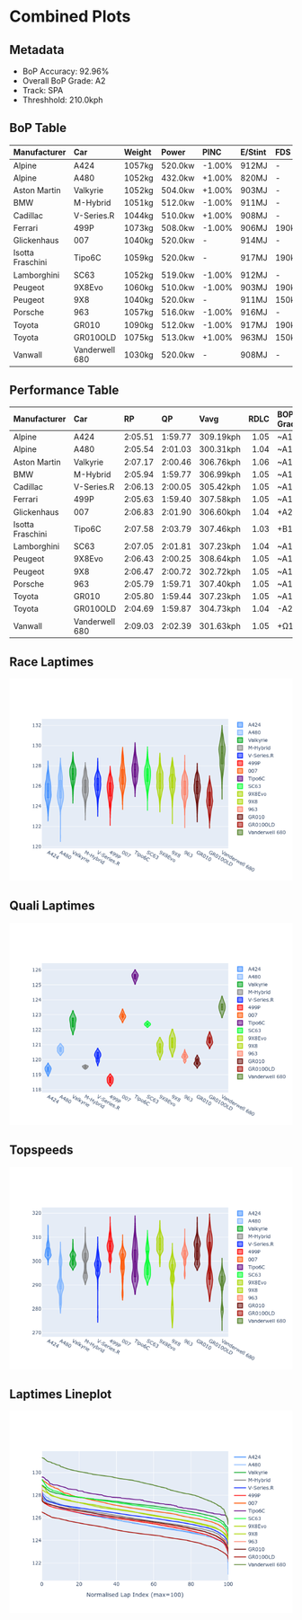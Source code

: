 # Combined Plots

## Metadata

- BoP Accuracy: 92.96%
- Overall BoP Grade: A2
- Track: SPA
- Threshhold: 210.0kph

## BoP Table
| Manufacturer     | Car            | Weight   | Power   | PINC   | E/Stint   | FDS    |
|:-----------------|:---------------|:---------|:--------|:-------|:----------|:-------|
| Alpine           | A424           | 1057kg   | 520.0kw | -1.00% | 912MJ     | -      |
| Alpine           | A480           | 1052kg   | 432.0kw | +1.00% | 820MJ     | -      |
| Aston Martin     | Valkyrie       | 1052kg   | 504.0kw | +1.00% | 903MJ     | -      |
| BMW              | M-Hybrid       | 1051kg   | 512.0kw | -1.00% | 911MJ     | -      |
| Cadillac         | V-Series.R     | 1044kg   | 510.0kw | +1.00% | 908MJ     | -      |
| Ferrari          | 499P           | 1073kg   | 508.0kw | -1.00% | 906MJ     | 190kph |
| Glickenhaus      | 007            | 1040kg   | 520.0kw | -      | 914MJ     | -      |
| Isotta Fraschini | Tipo6C         | 1059kg   | 520.0kw | -      | 917MJ     | 190kph |
| Lamborghini      | SC63           | 1052kg   | 519.0kw | -1.00% | 912MJ     | -      |
| Peugeot          | 9X8Evo         | 1060kg   | 510.0kw | -1.00% | 903MJ     | 190kph |
| Peugeot          | 9X8            | 1040kg   | 520.0kw | -      | 911MJ     | 150kph |
| Porsche          | 963            | 1057kg   | 516.0kw | -1.00% | 916MJ     | -      |
| Toyota           | GR010          | 1090kg   | 512.0kw | -1.00% | 917MJ     | 190kph |
| Toyota           | GR010OLD       | 1075kg   | 513.0kw | +1.00% | 963MJ     | 150kph |
| Vanwall          | Vanderwell 680 | 1030kg   | 520.0kw | -      | 908MJ     | -      |

## Performance Table
| Manufacturer     | Car            | RP      | QP      | Vavg      |   RDLC | BOP-Grade   | Match   |
|:-----------------|:---------------|:--------|:--------|:----------|-------:|:------------|:--------|
| Alpine           | A424           | 2:05.51 | 1:59.77 | 309.19kph |   1.05 | ~A1         | 99.50%  |
| Alpine           | A480           | 2:05.54 | 2:01.03 | 300.31kph |   1.04 | ~A1         | 99.22%  |
| Aston Martin     | Valkyrie       | 2:07.17 | 2:00.46 | 306.76kph |   1.06 | ~A1         | 97.81%  |
| BMW              | M-Hybrid       | 2:05.94 | 1:59.77 | 306.99kph |   1.05 | ~A1         | 99.84%  |
| Cadillac         | V-Series.R     | 2:06.13 | 2:00.05 | 305.42kph |   1.05 | ~A1         | 99.96%  |
| Ferrari          | 499P           | 2:05.63 | 1:59.40 | 307.58kph |   1.05 | ~A1         | 99.08%  |
| Glickenhaus      | 007            | 2:06.83 | 2:01.90 | 306.60kph |   1.04 | +A2         | 92.56%  |
| Isotta Fraschini | Tipo6C         | 2:07.58 | 2:03.79 | 307.46kph |   1.03 | +B1         | 86.57%  |
| Lamborghini      | SC63           | 2:07.05 | 2:01.81 | 307.23kph |   1.04 | ~A1         | 96.38%  |
| Peugeot          | 9X8Evo         | 2:06.43 | 2:00.25 | 308.64kph |   1.05 | ~A1         | 98.54%  |
| Peugeot          | 9X8            | 2:06.47 | 2:00.72 | 302.72kph |   1.05 | ~A1         | 99.96%  |
| Porsche          | 963            | 2:05.79 | 1:59.71 | 307.40kph |   1.05 | ~A1         | 99.79%  |
| Toyota           | GR010          | 2:05.80 | 1:59.44 | 307.23kph |   1.05 | ~A1         | 99.61%  |
| Toyota           | GR010OLD       | 2:04.69 | 1:59.87 | 304.73kph |   1.04 | -A2         | 92.17%  |
| Vanwall          | Vanderwell 680 | 2:09.03 | 2:02.39 | 301.63kph |   1.05 | +Ω1         | 33.48%  |

## Race Laptimes
![Race Laptimes](images/race_violin.png)

## Quali Laptimes
![Quali Laptimes](images/quali_violin.png)

## Topspeeds
![Topspeeds](images/topspeed_violin.png)

## Laptimes Lineplot
![Laptimes Lineplot](images/laptime_line.png)

